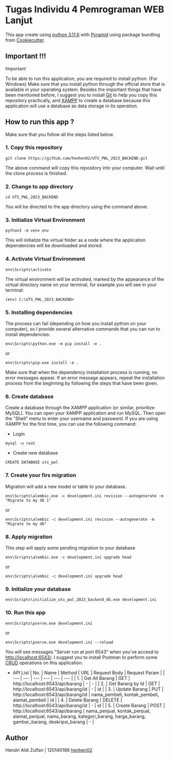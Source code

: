 # Tugas Individu 4 Pemrograman WEB Lanjut

This app create using [python 3.11.6](https://pythoninsider.blogspot.com/2023/10/python-3116-is-now-available.html) with [Pyramid](https://docs.pylonsproject.org/projects/pyramid/en/latest/whatsnew-2.0.html) using package bundling from [Cookiecutter](https://github.com/Pylons/pyramid-cookiecutter-starter).

## Important !!!

> [!IMPORTANT]
> To be able to run this application, you are required to install python. (For Windows) Make sure that you install python through the official store that is available in your operating system. Besides the important things that have been mentioned before, I suggest you to install [Git](https://git-scm.com/downloads) to help you copy this repository practically, and [XAMPP](https://www.apachefriends.org/download.html) to create a database because this application will use a database as data storage in its operation.

## How to run this app ?

Make sure that you follow all the steps listed below.

### 1. Copy this repository

```
git clone https://github.com/henhen02/UTS_PWL_2023_BACKEND.git
```

The above command will copy this repository into your computer. Wait until the clone process is finished.

### 2. Change to app directory

```
cd UTS_PWL_2023_BACKEND
```

You will be directed to the app directory using the command above.

### 3. Initialize Virtual Environment

```
python3 -m venv env
```

This will initialize the virtual folder as a node where the application dependencies will be downloaded and stored.

### 4. Activate Virtual Environment

```
env\Scripts\activate
```

The virtual environment will be activated, marked by the appearance of the virtual directory name on your terminal, for example you will see in your terminal:

```
(env) C:\UTS_PWL_2023_BACKEND>
```

### 5. Installing dependencies

The process can fail (depending on how you install python on your computer), so I provide several alternative commands that you can run to install dependencies:

```
env\Scripts\python.exe -m pip install -e .
```

or

```
env\Scripts\pip.exe install -e .
```

Make sure that when the dependency installation process is running, no error messages appear. If an error message appears, repeat the installation process from the beginning by following the steps that have been given.

### 6. Create database

Create a database through the XAMPP application (or similar, prioritize MySQL). You can open your XAMPP application and run MySQL. Then open the "Shell" menu to enter your username and password. If you are using XAMPP for the first time, you can use the following command:

- Login

```
mysql -u root
```

- Create new database

```
CREATE DATABASE uts_pwl
```

### 7. Create your firs migration

Migration will add a new model or table to your database.

```
env\Scripts\alembic.exe -c development.ini revision --autogenerate -m "Migrate to my db 1"
```

or

```
env\Scripts\alembic -c development.ini revision --autogenerate -m "Migrate to my db"
```

### 8. Apply migration

This step will apply some pending migration to your database

```
env\Scripts\alembic.exe -c development.ini upgrade head
```

or

```
env\Scripts\alembic -c development.ini upgrade head
```

### 9. Initialize your database

```
env\Scripts\initialize_uts_pwl_2023_backend_db.exe development.ini
```

### 10. Run this app

```
env\Scripts\pserve.exe development.ini
```

or

```
env\Scripts\pserve.exe development.ini --reload
```

You will see messages "Server run at port 6543" when you've accesd to [http://localhost:6543/](http://localhost:6543/). I suggest you to install Postman to perform some [CRUD](https://en.wikipedia.org/wiki/Create,_read,_update_and_delete#:~:text=In%20computer%20programming%2C%20create%2C%20read,computer%2Dbased%20forms%20and%20reports.) operations on this application.

- API List
  | No. | Name | Method | URL | Request Body | Request Param |
  | --- | --- | --- | --- | --- | --- |
  | 1. | Get All Barang | GET | http://localhost:6543/api/barang | \- | \- |
  | 2. | Get Barang by Id | GET | http://localhost:6543/api/barang/id | \- | id |
  | 3. | Update Barang | PUT | http://localhost:6543/api/barang/id | nama_pembeli, kontak_pembeli, alamat_pembeli | id |
  | 4. | Delete Barang | DELETE | http://localhost:6543/api/barang/id | \- | id |
  | 5. | Create Barang | POST | http://localhost:6543/api/barang | nama_penjual, kontak_penjual, alamat_penjual, nama_barang, kategori_barang, harga_barang, gambar_barang, deskripsi_barang | \- |

## Author

Hendri Aldi Zulfan | 120140186
[henhen02](https://github.com/henhen02)
